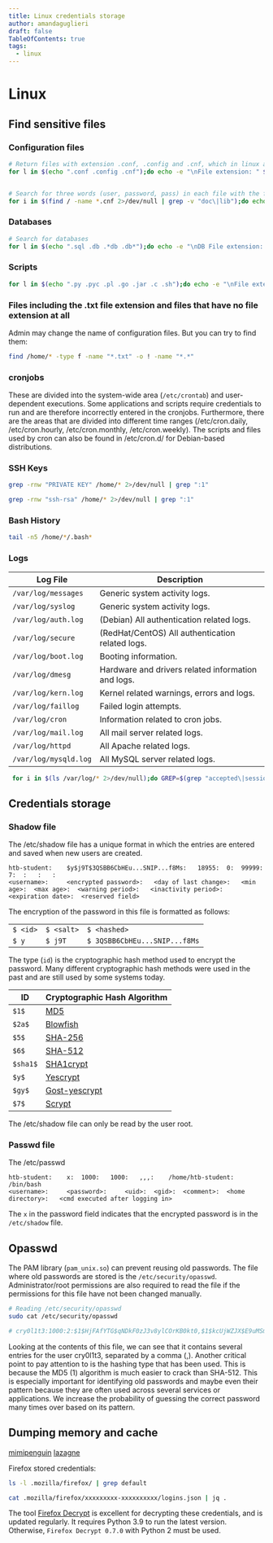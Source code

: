 ```yaml
---
title: Linux credentials storage
author: amandaguglieri
draft: false
TableOfContents: true
tags:
  - linux
---
```


# Linux 

## Find sensitive files

### Configuration files

```bash
# Return files with extension .conf, .config and .cnf, which in linux are configuration files.
for l in $(echo ".conf .config .cnf");do echo -e "\nFile extension: " $l; find / -name *$l 2>/dev/null | grep -v "lib\|fonts\|share\|core" ;done


# Search for three words (user, password, pass) in each file with the file extension .cnf.
for i in $(find / -name *.cnf 2>/dev/null | grep -v "doc\|lib");do echo -e "\nFile: " $i; grep "user\|password\|pass" $i 2>/dev/null | grep -v "\#";done

```

### Databases

```bash
# Search for databases
for l in $(echo ".sql .db .*db .db*");do echo -e "\nDB File extension: " $l; find / -name *$l 2>/dev/null | grep -v "doc\|lib\|headers\|share\|man";done
```


### Scripts

```bash
for l in $(echo ".py .pyc .pl .go .jar .c .sh");do echo -e "\nFile extension: " $l; find / -name *$l 2>/dev/null | grep -v "doc\|lib\|headers\|share";done
```

### Files including the .txt file extension and files that have no file extension at all

Admin may change the name of configuration files. But you can try to find them:

```bash
find /home/* -type f -name "*.txt" -o ! -name "*.*"
```

### cronjobs

These are divided into the system-wide area (`/etc/crontab`) and user-dependent executions. Some applications and scripts require credentials to run and are therefore incorrectly entered in the cronjobs. Furthermore, there are the areas that are divided into different time ranges (/etc/cron.daily, /etc/cron.hourly, /etc/cron.monthly, /etc/cron.weekly). The scripts and files used by cron can also be found in /etc/cron.d/ for Debian-based distributions.

### SSH Keys

```bash
grep -rnw "PRIVATE KEY" /home/* 2>/dev/null | grep ":1"

grep -rnw "ssh-rsa" /home/* 2>/dev/null | grep ":1"
```

### Bash History

```bash
tail -n5 /home/*/.bash*
```

### Logs

|**Log File**|**Description**|
|---|---|
|`/var/log/messages`|Generic system activity logs.|
|`/var/log/syslog`|Generic system activity logs.|
|`/var/log/auth.log`|(Debian) All authentication related logs.|
|`/var/log/secure`|(RedHat/CentOS) All authentication related logs.|
|`/var/log/boot.log`|Booting information.|
|`/var/log/dmesg`|Hardware and drivers related information and logs.|
|`/var/log/kern.log`|Kernel related warnings, errors and logs.|
|`/var/log/faillog`|Failed login attempts.|
|`/var/log/cron`|Information related to cron jobs.|
|`/var/log/mail.log`|All mail server related logs.|
|`/var/log/httpd`|All Apache related logs.|
|`/var/log/mysqld.log`|All MySQL server related logs.|


```bash
 for i in $(ls /var/log/* 2>/dev/null);do GREP=$(grep "accepted\|session opened\|session closed\|failure\|failed\|ssh\|password changed\|new user\|delete user\|sudo\|COMMAND\=\|logs" $i 2>/dev/null); if [[ $GREP ]];then echo -e "\n#### Log file: " $i; grep "accepted\|session opened\|session closed\|failure\|failed\|ssh\|password changed\|new user\|delete user\|sudo\|COMMAND\=\|logs" $i 2>/dev/null;fi;done
```



## Credentials storage

### Shadow file

The /etc/shadow file has a unique format in which the entries are entered and saved when new users are created.

```
htb-student: 	$y$j9T$3QSBB6CbHEu...SNIP...f8Ms: 	18955: 	0: 	99999: 	7: 	: 	: 	:
<username>: 	<encrypted password>: 	<day of last change>: 	<min age>: 	<max age>: 	<warning period>: 	<inactivity period>: 	<expiration date>: 	<reserved field>
```


The encryption of the password in this file is formatted as follows:

| | | |
|---|---|---|
|`$ <id>`|`$ <salt>`|`$ <hashed>`|
|`$ y`|`$ j9T`|`$ 3QSBB6CbHEu...SNIP...f8Ms`|


The type (`id`) is the cryptographic hash method used to encrypt the password. Many different cryptographic hash methods were used in the past and are still used by some systems today.

|**ID**|**Cryptographic Hash Algorithm**|
|---|---|
|`$1$`|[MD5](https://en.wikipedia.org/wiki/MD5)|
|`$2a$`|[Blowfish](https://en.wikipedia.org/wiki/Blowfish_(cipher))|
|`$5$`|[SHA-256](https://en.wikipedia.org/wiki/SHA-2)|
|`$6$`|[SHA-512](https://en.wikipedia.org/wiki/SHA-2)|
|`$sha1$`|[SHA1crypt](https://en.wikipedia.org/wiki/SHA-1)|
|`$y$`|[Yescrypt](https://github.com/openwall/yescrypt)|
|`$gy$`|[Gost-yescrypt](https://www.openwall.com/lists/yescrypt/2019/06/30/1)|
|`$7$`|[Scrypt](https://en.wikipedia.org/wiki/Scrypt)|

The /etc/shadow file can only be read by the user root.

### Passwd file

The /etc/passwd

```						
htb-student: 	x: 	1000: 	1000: 	,,,: 	/home/htb-student: 	/bin/bash
<username>: 	<password>: 	<uid>: 	<gid>: 	<comment>: 	<home directory>: 	<cmd executed after logging in>
```

The `x` in the password field indicates that the encrypted password is in the `/etc/shadow` file.



## Opasswd

The PAM library (`pam_unix.so`) can prevent reusing old passwords. The file where old passwords are stored is the `/etc/security/opasswd`. Administrator/root permissions are also required to read the file if the permissions for this file have not been changed manually.

```bash
# Reading /etc/security/opasswd
sudo cat /etc/security/opasswd

# cry0l1t3:1000:2:$1$HjFAfYTG$qNDkF0zJ3v8ylCOrKB0kt0,$1$kcUjWZJX$E9uMSmiQeRh4pAAgzuvkq1
```

Looking at the contents of this file, we can see that it contains several entries for the user cry0l1t3, separated by a comma (,). Another critical point to pay attention to is the hashing type that has been used. This is because the MD5 ($1$) algorithm is much easier to crack than SHA-512. This is especially important for identifying old passwords and maybe even their pattern because they are often used across several services or applications. We increase the probability of guessing the correct password many times over based on its pattern.


## Dumping memory and cache

[mimipenguin](https://github.com/huntergregal/mimipenguin)
[lazagne](https://github.com/AlessandroZ/LaZagne)

Firefox stored credentials:

```bash
ls -l .mozilla/firefox/ | grep default 

cat .mozilla/firefox/xxxxxxxxx-xxxxxxxxxx/logins.json | jq .
```

The tool [Firefox Decrypt](https://github.com/unode/firefox_decrypt) is excellent for decrypting these credentials, and is updated regularly. It requires Python 3.9 to run the latest version. Otherwise, `Firefox Decrypt 0.7.0` with Python 2 must be used.

